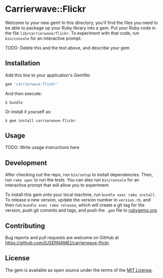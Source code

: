 # Carrierwave::Flickr

Welcome to your new gem! In this directory, you'll find the files you need to be able to package up your Ruby library into a gem. Put your Ruby code in the file `lib/carrierwave/flickr`. To experiment with that code, run `bin/console` for an interactive prompt.

TODO: Delete this and the text above, and describe your gem

## Installation

Add this line to your application's Gemfile:

```ruby
gem 'carrierwave-flickr'
```

And then execute:

    $ bundle

Or install it yourself as:

    $ gem install carrierwave-flickr

## Usage

TODO: Write usage instructions here

## Development

After checking out the repo, run `bin/setup` to install dependencies. Then, run `rake spec` to run the tests. You can also run `bin/console` for an interactive prompt that will allow you to experiment.

To install this gem onto your local machine, run `bundle exec rake install`. To release a new version, update the version number in `version.rb`, and then run `bundle exec rake release`, which will create a git tag for the version, push git commits and tags, and push the `.gem` file to [rubygems.org](https://rubygems.org).

## Contributing

Bug reports and pull requests are welcome on GitHub at https://github.com/[USERNAME]/carrierwave-flickr.


## License

The gem is available as open source under the terms of the [MIT License](http://opensource.org/licenses/MIT).

